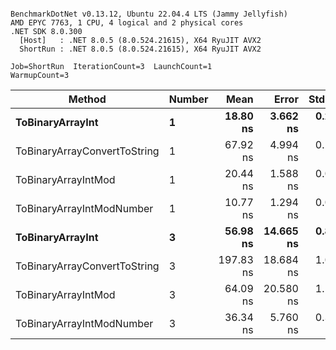 ```

BenchmarkDotNet v0.13.12, Ubuntu 22.04.4 LTS (Jammy Jellyfish)
AMD EPYC 7763, 1 CPU, 4 logical and 2 physical cores
.NET SDK 8.0.300
  [Host]   : .NET 8.0.5 (8.0.524.21615), X64 RyuJIT AVX2
  ShortRun : .NET 8.0.5 (8.0.524.21615), X64 RyuJIT AVX2

Job=ShortRun  IterationCount=3  LaunchCount=1  
WarmupCount=3  

```
| Method                       | Number | Mean      | Error     | StdDev   | Min       | Max       | Gen0   | Allocated |
|----------------------------- |------- |----------:|----------:|---------:|----------:|----------:|-------:|----------:|
| **ToBinaryArrayInt**             | **1**      |  **18.80 ns** |  **3.662 ns** | **0.201 ns** |  **18.62 ns** |  **19.01 ns** | **0.0004** |      **32 B** |
| ToBinaryArrayConvertToString | 1      |  67.92 ns |  4.994 ns | 0.274 ns |  67.68 ns |  68.22 ns | 0.0011 |      96 B |
| ToBinaryArrayIntMod          | 1      |  20.44 ns |  1.588 ns | 0.087 ns |  20.36 ns |  20.53 ns | 0.0004 |      32 B |
| ToBinaryArrayIntModNumber    | 1      |  10.77 ns |  1.294 ns | 0.071 ns |  10.69 ns |  10.83 ns | 0.0004 |      32 B |
| **ToBinaryArrayInt**             | **3**      |  **56.98 ns** | **14.665 ns** | **0.804 ns** |  **56.16 ns** |  **57.76 ns** | **0.0011** |      **96 B** |
| ToBinaryArrayConvertToString | 3      | 197.83 ns | 18.684 ns | 1.024 ns | 196.78 ns | 198.82 ns | 0.0033 |     296 B |
| ToBinaryArrayIntMod          | 3      |  64.09 ns | 20.580 ns | 1.128 ns |  63.40 ns |  65.39 ns | 0.0011 |      96 B |
| ToBinaryArrayIntModNumber    | 3      |  36.34 ns |  5.760 ns | 0.316 ns |  36.05 ns |  36.68 ns | 0.0011 |      96 B |
